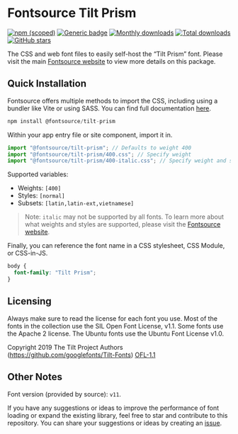 # Fontsource Tilt Prism

[![npm (scoped)](https://img.shields.io/npm/v/@fontsource/tilt-prism?color=brightgreen)](https://www.npmjs.com/package/@fontsource/tilt-prism) [![Generic badge](https://img.shields.io/badge/fontsource-passing-brightgreen)](https://github.com/fontsource/fontsource) [![Monthly downloads](https://badgen.net/npm/dm/@fontsource/tilt-prism)](https://github.com/fontsource/fontsource) [![Total downloads](https://badgen.net/npm/dt/@fontsource/tilt-prism)](https://github.com/fontsource/fontsource) [![GitHub stars](https://img.shields.io/github/stars/fontsource/fontsource.svg?style=social&label=Star)](https://github.com/fontsource/fontsource/stargazers)

The CSS and web font files to easily self-host the “Tilt Prism” font. Please visit the main [Fontsource website](https://fontsource.org/fonts/tilt-prism) to view more details on this package.

## Quick Installation

Fontsource offers multiple methods to import the CSS, including using a bundler like Vite or using SASS. You can find full documentation [here](https://fontsource.org/docs/getting-started/introduction).

```javascript
npm install @fontsource/tilt-prism
```

Within your app entry file or site component, import it in.

```javascript
import "@fontsource/tilt-prism"; // Defaults to weight 400
import "@fontsource/tilt-prism/400.css"; // Specify weight
import "@fontsource/tilt-prism/400-italic.css"; // Specify weight and style
```

Supported variables:
- Weights: `[400]`
- Styles: `[normal]`
- Subsets: `[latin,latin-ext,vietnamese]`

> Note: `italic` may not be supported by all fonts. To learn more about what weights and styles are supported, please visit the [Fontsource website](https://fontsource.org/fonts/tilt-prism).

Finally, you can reference the font name in a CSS stylesheet, CSS Module, or CSS-in-JS.

```css
body {
  font-family: "Tilt Prism";
}
```

## Licensing
Always make sure to read the license for each font you use. Most of the fonts in the collection use the SIL Open Font License, v1.1. Some fonts use the Apache 2 license. The Ubuntu fonts use the Ubuntu Font License v1.0.

Copyright 2019 The Tilt Project Authors (https://github.com/googlefonts/Tilt-Fonts)
[OFL-1.1](http://scripts.sil.org/OFL)

## Other Notes
Font version (provided by source): `v11`.

If you have any suggestions or ideas to improve the performance of font loading or expand the existing library, feel free to star and contribute to this repository. You can share your suggestions or ideas by creating an [issue](https://github.com/fontsource/fontsource/issues).